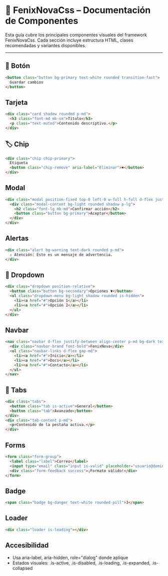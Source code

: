 # 🧩 FenixNovaCss – Documentación de Componentes

Esta guía cubre los principales componentes visuales del framework FenixNovaCss. Cada sección incluye estructura HTML, clases recomendadas y variantes disponibles.

---

## 🔘 Botón

```html
<button class="button bg-primary text-white rounded transition-fast">
  Guardar cambios
</button>

```

## Tarjeta
```html
<div class="card shadow rounded p-md">
  <h3 class="font-md mb-sm">Título</h3>
  <p class="text-muted">Contenido descriptivo.</p>
</div>
```

## 🏷️ Chip
```html
<div class="chip chip-primary">
  Etiqueta
  <button class="chip-remove" aria-label="Eliminar">✖</button>
</div>
```

## Modal
```html
<div class="modal position-fixed top-0 left-0 w-full h-full d-flex justify-center align-center bg-dark opacity-50">
  <div class="modal-content bg-light rounded shadow p-lg">
    <h2 class="font-lg mb-md">Confirmar acción</h2>
    <button class="button bg-primary">Aceptar</button>
  </div>
</div>
```

## Alertas
```html
<div class="alert bg-warning text-dark rounded p-md">
  ⚠️ Atención: Este es un mensaje de advertencia.
</div>
```

## 📂 Dropdown
```html
<div class="dropdown position-relative">
  <button class="button bg-secondary">Opciones ▼</button>
  <ul class="dropdown-menu bg-light shadow rounded is-hidden">
    <li><a href="#">Opción 1</a></li>
    <li><a href="#">Opción 2</a></li>
  </ul>
</div>
```

##  Navbar
```html
<nav class="navbar d-flex justify-between align-center p-md bg-dark text-white">
  <div class="navbar-brand font-bold">FenixNova</div>
  <ul class="navbar-links d-flex gap-md">
    <li><a href="#">Inicio</a></li>
    <li><a href="#">Docs</a></li>
    <li><a href="#">Contacto</a></li>
  </ul>
</nav>
```

## 📌 Tabs
```html
<div class="tabs">
  <button class="tab is-active">General</button>
  <button class="tab">Avanzado</button>
</div>
<div class="tab-content p-md">
  <p>Contenido de la pestaña activa.</p>
</div>
```

## Forms
```html
<form class="form-group">
  <label class="label">Correo</label>
  <input type="email" class="input is-valid" placeholder="usuario@dominio.com">
  <div class="form-feedback success">¡Formato válido!</div>
</form>
```

## Badge
```html
<span class="badge bg-danger text-white rounded-pill">3</span>
```

## Loader
```html
<div class="loader is-loading"></div>
```

## Accesibilidad
<ul>
  <li>Usa aria-label, aria-hidden, role="dialog" donde aplique</li>
  <li>Estados visuales: .is-active, .is-disabled, .is-loading, .is-expanded, .is-collapsed</li>
</ul>